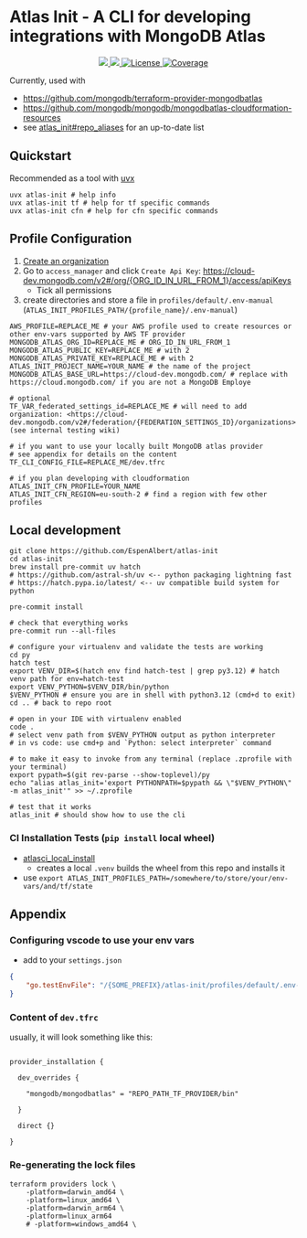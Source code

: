 # Atlas Init - A CLI for developing integrations with MongoDB Atlas
<p align="center">
    <a href="https://pypi.org/project/atlas-init/" target="_blank">
        <img src="https://img.shields.io/pypi/v/atlas-init.svg">
    </a>
    <a href="https://pypi.org/project/atlas-init/" target="_blank">
        <img src="https://img.shields.io/pypi/pyversions/atlas-init.svg">
    </a>
    <a href="https://github.com/EspenAlbert/py-libs/blob/main/LICENSE" target="_blank">
            <img src="https://img.shields.io/badge/License-MIT-yellow.svg" alt="License">
    </a>
    <a href="https://codecov.io/github/EspenAlbert/atlas-init" target="_blank">
            <img src="https://codecov.io/github/EspenAlbert/atlas-init/graph/badge.svg?token=DR7FDJXNZY" alt="Coverage">
    </a>
</p>

Currently, used with
- <https://github.com/mongodb/terraform-provider-mongodbatlas>
- <https://github.com/mongodb/mongodb/mongodbatlas-cloudformation-resources>
- see [atlas_init#repo_aliases](atlas_init.yaml) for an up-to-date list

## Quickstart
Recommended as a tool with [uvx](https://docs.astral.sh/uv/guides/tools/#running-tools)
```shell
uvx atlas-init # help info
uvx atlas-init tf # help for tf specific commands
uvx atlas-init cfn # help for cfn specific commands
```

## Profile Configuration
1. [Create an organization](https://cloud-dev.mongodb.com/v2#/preferences/organizations)
2. Go to `access_manager` and click `Create Api Key`: <https://cloud-dev.mongodb.com/v2#/org/{ORG_ID_IN_URL_FROM_1}/access/apiKeys>
   - Tick all permissions
3. create directories and store a file in `profiles/default/.env-manual` (`ATLAS_INIT_PROFILES_PATH/{profile_name}/.env-manual`)

```env
AWS_PROFILE=REPLACE_ME # your AWS profile used to create resources or other env-vars supported by AWS TF provider
MONGODB_ATLAS_ORG_ID=REPLACE_ME # ORG_ID_IN_URL_FROM_1
MONGODB_ATLAS_PUBLIC_KEY=REPLACE_ME # with 2
MONGODB_ATLAS_PRIVATE_KEY=REPLACE_ME # with 2
ATLAS_INIT_PROJECT_NAME=YOUR_NAME # the name of the project
MONGODB_ATLAS_BASE_URL=https://cloud-dev.mongodb.com/ # replace with https://cloud.mongodb.com/ if you are not a MongoDB Employe

# optional
TF_VAR_federated_settings_id=REPLACE_ME # will need to add organization: <https://cloud-dev.mongodb.com/v2#/federation/{FEDERATION_SETTINGS_ID}/organizations> (see internal testing wiki)

# if you want to use your locally built MongoDB atlas provider
# see appendix for details on the content
TF_CLI_CONFIG_FILE=REPLACE_ME/dev.tfrc

# if you plan developing with cloudformation
ATLAS_INIT_CFN_PROFILE=YOUR_NAME
ATLAS_INIT_CFN_REGION=eu-south-2 # find a region with few other profiles
```

## Local development

```shell
git clone https://github.com/EspenAlbert/atlas-init
cd atlas-init
brew install pre-commit uv hatch
# https://github.com/astral-sh/uv <-- python packaging lightning fast
# https://hatch.pypa.io/latest/ <-- uv compatible build system for python

pre-commit install

# check that everything works
pre-commit run --all-files

# configure your virtualenv and validate the tests are working
cd py
hatch test
export VENV_DIR=$(hatch env find hatch-test | grep py3.12) # hatch venv path for env=hatch-test
export VENV_PYTHON=$VENV_DIR/bin/python
$VENV_PYTHON # ensure you are in shell with python3.12 (cmd+d to exit)
cd .. # back to repo root

# open in your IDE with virtualenv enabled
code .
# select venv path from $VENV_PYTHON output as python interpreter
# in vs code: use cmd+p and `Python: select interpreter` command

# to make it easy to invoke from any terminal (replace .zprofile with your terminal)
export pypath=$(git rev-parse --show-toplevel)/py
echo "alias atlas_init='export PYTHONPATH=$pypath && \"$VENV_PYTHON\" -m atlas_init'" >> ~/.zprofile

# test that it works
atlas_init # should show how to use the cli
```

### CI Installation Tests (`pip install` local wheel)
- [atlasci_local_install](atlasci_local_install.sh)
  - creates a local `.venv` builds the wheel from this repo and installs it
- use `export ATLAS_INIT_PROFILES_PATH=/somewhere/to/store/your/env-vars/and/tf/state`


## Appendix

### Configuring vscode to use your env vars
- add to your `settings.json`

```json
{
    "go.testEnvFile": "/{SOME_PREFIX}/atlas-init/profiles/default/.env-vscode",
}
```

### Content of `dev.tfrc`
usually, it will look something like this:

```hcl

provider_installation {
 
  dev_overrides {
 
    "mongodb/mongodbatlas" = "REPO_PATH_TF_PROVIDER/bin"
 
  }
 
  direct {}
 
}
```

### Re-generating the lock files

```shell
terraform providers lock \
    -platform=darwin_amd64 \
    -platform=linux_amd64 \
    -platform=darwin_arm64 \
    -platform=linux_arm64
    # -platform=windows_amd64 \
```